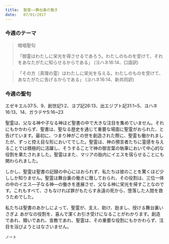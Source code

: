 ```yaml
---
title:  聖霊――舞台裏の働き
date:   07/01/2017
---
```


### 今週のテーマ

> <p>暗唱聖句</p>
>「御霊はわたしに栄光を得させるであろう。わたしのものを受けて、それをあなたがたに知らせるからである」	(ヨハネ16:14、口語訳)

> <p></p>
> 「その方〔真理の霊〕はわたしに栄光を与える。わたしのものを受けて、あなたがたに告げるからである」 (ヨハネ16:14、新共同訳)

### 今週の聖句

エゼキエル37:5、9、創世記1:2、ヨブ記26:13、出エジプト記31:1~5、ヨハネ16:13、14、ガラテヤ5:16~23

聖霊は、父なる神や子なる神ほど聖書の中で大きな注目を集めていません。それにもかかわらず、聖書は、聖なる歴史を通じて重要な場面に聖霊がおられた、と告げています。最初に、つまり神がこの世を創造された際に、聖霊も働かれましたが、ずっと控え目な形においてでした。聖霊は、神の預言者たちに霊感を与えることでは積極的に活躍し、そうすることで神の御言葉の執筆において中心的な役割を果たされました。聖霊はまた、マリアの胎内にイエスを宿らせることにも関わられました。

しかし、聖霊は聖書の記録の中心にはおられず、私たちは彼のことを驚くほど少ししか知りません。聖霊は舞台裏の働きに徹しておられ、その役割は、三位一体の中のイエス―子なる神―の働きを進展させ、父なる神に栄光を帰すことなのです。これもすべて、さもなければ罪がもたらす永遠の死から、堕落した人間を救うためでした。

私たちは聖書のあかしによって、聖霊が、支え、助け、励まし、授ける舞台裏いさぎよ
あがなの役割を、喜んで潔くお引き受けになることがわかります。創造であれ、贖いであれ、宣教であれ、聖霊は、その重要な役割にもかかわらず、注目を浴びようとはなさいません。

`ノート`
